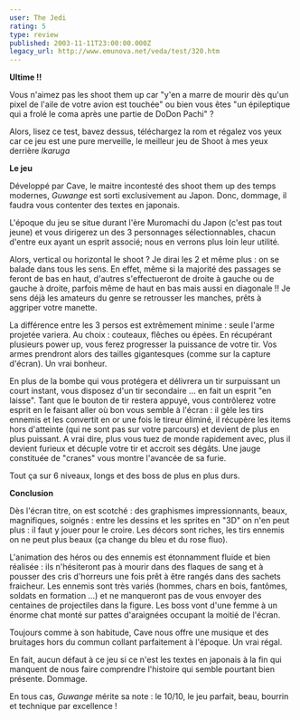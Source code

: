 ```yaml
---
user: The Jedi
rating: 5
type: review
published: 2003-11-11T23:00:00.000Z
legacy_url: http://www.emunova.net/veda/test/320.htm
---
```

**Ultime !!**  

Vous n'aimez pas les shoot them up car "y'en a marre de mourir dès qu'un pixel de l'aile de votre avion est touchée" ou bien vous êtes "un épileptique qui a frolé le coma après une partie de DoDon Pachi" ?  

Alors, lisez ce test, bavez dessus, téléchargez la rom et régalez vos yeux car ce jeu est une pure merveille, le meilleur jeu de Shoot à mes yeux derrière _Ikaruga_  

  

**Le jeu**  

Développé par Cave, le maitre incontesté des shoot them up des temps modernes, _Guwange_ est sorti exclusivement au Japon. Donc, dommage, il faudra vous contenter des textes en japonais.  

L'époque du jeu se situe durant l'ère Muromachi du Japon (c'est pas tout jeune) et vous dirigerez un des 3 personnages sélectionnables, chacun d'entre eux ayant un esprit associé; nous en verrons plus loin leur utilité.  

Alors, vertical ou horizontal le shoot ? Je dirai les 2 et même plus : on se balade dans tous les sens. En effet, même si la majorité des passages se feront de bas en haut, d'autres s'effectueront de droite à gauche ou de gauche à droite, parfois même de haut en bas mais aussi en diagonale !! Je sens déjà les amateurs du genre se retrousser les manches, prêts à aggriper votre manette.  

La différence entre les 3 persos est extrêmement minime : seule l'arme projetée variera. Au choix : couteaux, flêches ou épées. En récupérant plusieurs power up, vous ferez progresser la puissance de votre tir. Vos armes prendront alors des tailles gigantesques (comme sur la capture d'écran). Un vrai bonheur.  

En plus de la bombe qui vous protégera et délivrera un tir surpuissant un court instant, vous disposez d'un tir secondaire ... en fait un esprit "en laisse". Tant que le bouton de tir restera appuyé, vous contrôlerez votre esprit en le faisant aller où bon vous semble à l'écran : il gèle les tirs ennemis et les convertit en or une fois le tireur éliminé, il récupère les items hors d'atteinte (qui ne sont pas sur votre parcours) et devient de plus en plus puissant. A vrai dire, plus vous tuez de monde rapidement avec, plus il devient furieux et décuple votre tir et accroit ses dégâts. Une jauge constituée de "cranes" vous montre l'avancée de sa furie.  

Tout ça sur 6 niveaux, longs et des boss de plus en plus durs.  

  

**Conclusion**  

Dès l'écran titre, on est scotché : des graphismes impressionnants, beaux, magnifiques, soignés : entre les dessins et les sprites en "3D" on n'en peut plus : il faut y jouer pour le croire. Les décors sont riches, les tirs ennemis on ne peut plus beaux (ça change du bleu et du rose fluo).  

L'animation des héros ou des ennemis est étonnamment fluide et bien réalisée : ils n'hésiteront pas à mourir dans des flaques de sang et à pousser des cris d'horreurs une fois prêt à être rangés dans des sachets fraicheur. Les ennemis sont très variés (hommes, chars en bois, fantômes, soldats en formation ...) et ne manqueront pas de vous envoyer des centaines de projectiles dans la figure. Les boss vont d'une femme à un énorme chat monté sur pattes d'araignées occupant la moitié de l'écran.  

Toujours comme à son habitude, Cave nous offre une musique et des bruitages hors du commun collant parfaitement à l'époque. Un vrai régal.  

  

En fait, aucun défaut à ce jeu si ce n'est les textes en japonais à la fin qui manquent de nous faire comprendre l'histoire qui semble pourtant bien présente. Dommage.  

  

En tous cas, _Guwange_ mérite sa note : le 10/10, le jeu parfait, beau, bourrin et technique par excellence !